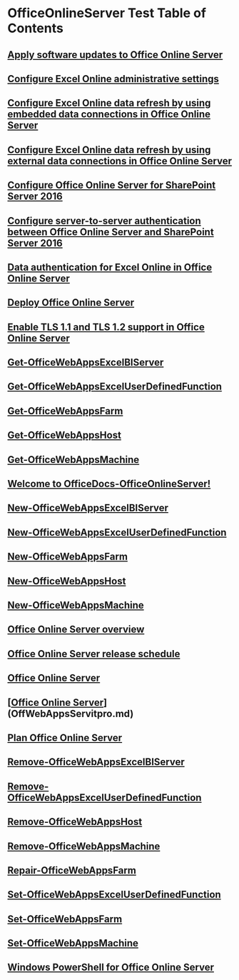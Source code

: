 ﻿# OfficeOnlineServer Test Table of Contents
## [Apply software updates to Office Online Server](apply-software-updates-to-office-online-server.md)
## [Configure Excel Online administrative settings](configure-excel-online-administrative-settings.md)
## [Configure Excel Online data refresh by using embedded data connections in Office Online Server](configure-excel-online-data-refresh-by-using-embedded-data-connections-in-office.md)
## [Configure Excel Online data refresh by using external data connections in Office Online Server](configure-excel-online-data-refresh-by-using-external-data-connections-in-office.md)
## [Configure Office Online Server for SharePoint Server 2016](configure-office-online-server-for-sharepoint-server-2016.md)
## [Configure server-to-server authentication between Office Online Server and SharePoint Server 2016](configure-server-to-server-authentication-between-office-online-server-and-share.md)
## [Data authentication for Excel Online in Office Online Server](data-authentication-for-excel-online-in-office-online-server.md)
## [Deploy Office Online Server](deploy-office-online-server.md)
## [Enable TLS 1.1 and TLS 1.2 support in Office Online Server](enable-tls-1-1-and-tls-1-2-support-in-office-online-server.md)
## [Get-OfficeWebAppsExcelBIServer](get-officewebappsexcelbiserver.md)
## [Get-OfficeWebAppsExcelUserDefinedFunction](get-officewebappsexceluserdefinedfunction.md)
## [Get-OfficeWebAppsFarm](get-officewebappsfarm.md)
## [Get-OfficeWebAppsHost](get-officewebappshost.md)
## [Get-OfficeWebAppsMachine](get-officewebappsmachine.md)
## [Welcome to OfficeDocs-OfficeOnlineServer!](index.md)
## [New-OfficeWebAppsExcelBIServer](new-officewebappsexcelbiserver.md)
## [New-OfficeWebAppsExcelUserDefinedFunction](new-officewebappsexceluserdefinedfunction.md)
## [New-OfficeWebAppsFarm](new-officewebappsfarm.md)
## [New-OfficeWebAppsHost](new-officewebappshost.md)
## [New-OfficeWebAppsMachine](new-officewebappsmachine.md)
## [Office Online Server overview](office-online-server-overview.md)
## [Office Online Server release schedule](office-online-server-release-schedule.md)
## [Office Online Server](office-online-server.md)
## [[Office Online Server](articles/office-online-server.md)](OffWebAppsServitpro.md)
## [Plan Office Online Server](plan-office-online-server.md)
## [Remove-OfficeWebAppsExcelBIServer](remove-officewebappsexcelbiserver.md)
## [Remove-OfficeWebAppsExcelUserDefinedFunction](remove-officewebappsexceluserdefinedfunction.md)
## [Remove-OfficeWebAppsHost](remove-officewebappshost.md)
## [Remove-OfficeWebAppsMachine](remove-officewebappsmachine.md)
## [Repair-OfficeWebAppsFarm](repair-officewebappsfarm.md)
## [Set-OfficeWebAppsExcelUserDefinedFunction](set-officewebappsexceluserdefinedfunction.md)
## [Set-OfficeWebAppsFarm](set-officewebappsfarm.md)
## [Set-OfficeWebAppsMachine](set-officewebappsmachine.md)
## [Windows PowerShell for Office Online Server](windows-powershell-for-office-online-server.md)
